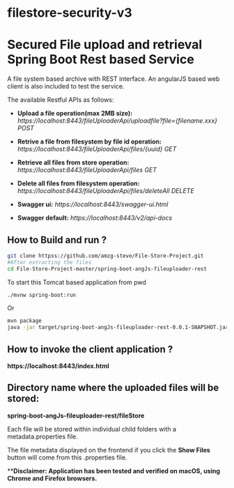 # filestore-security-v3
Secured File upload and retrieval Spring Boot Rest based Service
=====================

A file system based archive with REST interface. An angularJS based web client is also included to test the service.

The available Restful APIs as follows:

* **Upload a file operation(max 2MB size):**
*https://localhost:8443/fileUploaderApi/uploadfile?file={filename.xxx} POST*

* **Retrive a file from filesystem by file id operation:**
*https://localhost:8443/fileUploaderApi/files/{uuid} GET*

* **Retrieve all files from store operation:**
*https://localhost:8443/fileUploaderApi/files GET*

* **Delete all files from filesystem operation:**
*https://localhost:8443/fileUploaderApi/files/deleteAll DELETE*

* **Swagger ui:**
*https://localhost:8443/swagger-ui.html*

* **Swagger default:**
*https://localhost:8443/v2/api-docs*

How to Build and run ?
-------------

```bash
git clone httpss://github.com/amzg-steve/File-Store-Project.git
#After extracting the files
cd File-Store-Project-master/spring-boot-angJs-fileuploader-rest
```
To start this Tomcat based application from pwd
```bash
./mvnw spring-boot:run
```
Or

```bash
mvn package
java -jar target/spring-boot-angJs-fileuploader-rest-0.0.1-SNAPSHOT.jar
```

How to invoke the client application ?
-------------
**https://localhost:8443/index.html**

Directory name where the uploaded files will be stored:
-------------
**spring-boot-angJs-fileuploader-rest/fileStore**

Each file will be stored within individual child folders with a metadata.properties file.

The file metadata displayed on the frontend if you click the **Show Files** button will come from this .properties file.


****Disclaimer: Application has been tested and verified on macOS, using Chrome and Firefox browsers.**


